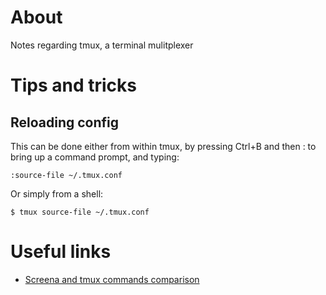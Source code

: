 # About

Notes regarding tmux, a terminal mulitplexer

# Tips and tricks

## Reloading config

This can be done either from within tmux, by pressing Ctrl+B and then : to bring up a command prompt, and typing:

```
:source-file ~/.tmux.conf
```

Or simply from a shell:

```
$ tmux source-file ~/.tmux.conf
```

# Useful links

* [Screena and tmux commands comparison](http://hyperpolyglot.org/multiplexers)

